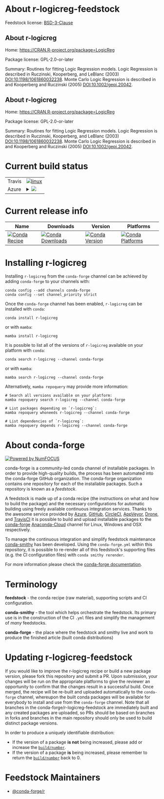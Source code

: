 About r-logicreg-feedstock
==========================

Feedstock license: [BSD-3-Clause](https://github.com/conda-forge/r-logicreg-feedstock/blob/main/LICENSE.txt)


About r-logicreg
----------------

Home: https://CRAN.R-project.org/package=LogicReg

Package license: GPL-2.0-or-later

Summary: Routines for fitting Logic Regression models. Logic Regression is described in Ruczinski, Kooperberg, and LeBlanc (2003) <DOI:10.1198/1061860032238>. Monte Carlo Logic Regression is described in and Kooperberg and Ruczinski (2005) <DOI:10.1002/gepi.20042>.

About r-logicreg
----------------

Home: https://CRAN.R-project.org/package=LogicReg

Package license: GPL-2.0-or-later

Summary: Routines for fitting Logic Regression models. Logic Regression is described in Ruczinski, Kooperberg, and LeBlanc (2003) <DOI:10.1198/1061860032238>. Monte Carlo Logic Regression is described in and Kooperberg and Ruczinski (2005) <DOI:10.1002/gepi.20042>.

Current build status
====================


<table><tr>
    <td>Travis</td>
    <td>
      <a href="https://app.travis-ci.com/conda-forge/r-logicreg-feedstock">
        <img alt="linux" src="https://img.shields.io/travis/com/conda-forge/r-logicreg-feedstock/main.svg?label=Linux">
      </a>
    </td>
  </tr>
    
  <tr>
    <td>Azure</td>
    <td>
      <details>
        <summary>
          <a href="https://dev.azure.com/conda-forge/feedstock-builds/_build/latest?definitionId=2531&branchName=main">
            <img src="https://dev.azure.com/conda-forge/feedstock-builds/_apis/build/status/r-logicreg-feedstock?branchName=main">
          </a>
        </summary>
        <table>
          <thead><tr><th>Variant</th><th>Status</th></tr></thead>
          <tbody><tr>
              <td>linux_64_r_base4.2</td>
              <td>
                <a href="https://dev.azure.com/conda-forge/feedstock-builds/_build/latest?definitionId=2531&branchName=main">
                  <img src="https://dev.azure.com/conda-forge/feedstock-builds/_apis/build/status/r-logicreg-feedstock?branchName=main&jobName=linux&configuration=linux%20linux_64_r_base4.2" alt="variant">
                </a>
              </td>
            </tr><tr>
              <td>linux_64_r_base4.3</td>
              <td>
                <a href="https://dev.azure.com/conda-forge/feedstock-builds/_build/latest?definitionId=2531&branchName=main">
                  <img src="https://dev.azure.com/conda-forge/feedstock-builds/_apis/build/status/r-logicreg-feedstock?branchName=main&jobName=linux&configuration=linux%20linux_64_r_base4.3" alt="variant">
                </a>
              </td>
            </tr><tr>
              <td>linux_aarch64_r_base4.2</td>
              <td>
                <a href="https://dev.azure.com/conda-forge/feedstock-builds/_build/latest?definitionId=2531&branchName=main">
                  <img src="https://dev.azure.com/conda-forge/feedstock-builds/_apis/build/status/r-logicreg-feedstock?branchName=main&jobName=linux&configuration=linux%20linux_aarch64_r_base4.2" alt="variant">
                </a>
              </td>
            </tr><tr>
              <td>linux_aarch64_r_base4.3</td>
              <td>
                <a href="https://dev.azure.com/conda-forge/feedstock-builds/_build/latest?definitionId=2531&branchName=main">
                  <img src="https://dev.azure.com/conda-forge/feedstock-builds/_apis/build/status/r-logicreg-feedstock?branchName=main&jobName=linux&configuration=linux%20linux_aarch64_r_base4.3" alt="variant">
                </a>
              </td>
            </tr><tr>
              <td>linux_ppc64le_r_base4.2</td>
              <td>
                <a href="https://dev.azure.com/conda-forge/feedstock-builds/_build/latest?definitionId=2531&branchName=main">
                  <img src="https://dev.azure.com/conda-forge/feedstock-builds/_apis/build/status/r-logicreg-feedstock?branchName=main&jobName=linux&configuration=linux%20linux_ppc64le_r_base4.2" alt="variant">
                </a>
              </td>
            </tr><tr>
              <td>linux_ppc64le_r_base4.3</td>
              <td>
                <a href="https://dev.azure.com/conda-forge/feedstock-builds/_build/latest?definitionId=2531&branchName=main">
                  <img src="https://dev.azure.com/conda-forge/feedstock-builds/_apis/build/status/r-logicreg-feedstock?branchName=main&jobName=linux&configuration=linux%20linux_ppc64le_r_base4.3" alt="variant">
                </a>
              </td>
            </tr><tr>
              <td>osx_64_r_base4.2</td>
              <td>
                <a href="https://dev.azure.com/conda-forge/feedstock-builds/_build/latest?definitionId=2531&branchName=main">
                  <img src="https://dev.azure.com/conda-forge/feedstock-builds/_apis/build/status/r-logicreg-feedstock?branchName=main&jobName=osx&configuration=osx%20osx_64_r_base4.2" alt="variant">
                </a>
              </td>
            </tr><tr>
              <td>osx_64_r_base4.3</td>
              <td>
                <a href="https://dev.azure.com/conda-forge/feedstock-builds/_build/latest?definitionId=2531&branchName=main">
                  <img src="https://dev.azure.com/conda-forge/feedstock-builds/_apis/build/status/r-logicreg-feedstock?branchName=main&jobName=osx&configuration=osx%20osx_64_r_base4.3" alt="variant">
                </a>
              </td>
            </tr><tr>
              <td>win_64</td>
              <td>
                <a href="https://dev.azure.com/conda-forge/feedstock-builds/_build/latest?definitionId=2531&branchName=main">
                  <img src="https://dev.azure.com/conda-forge/feedstock-builds/_apis/build/status/r-logicreg-feedstock?branchName=main&jobName=win&configuration=win%20win_64_" alt="variant">
                </a>
              </td>
            </tr>
          </tbody>
        </table>
      </details>
    </td>
  </tr>
</table>

Current release info
====================

| Name | Downloads | Version | Platforms |
| --- | --- | --- | --- |
| [![Conda Recipe](https://img.shields.io/badge/recipe-r--logicreg-green.svg)](https://anaconda.org/conda-forge/r-logicreg) | [![Conda Downloads](https://img.shields.io/conda/dn/conda-forge/r-logicreg.svg)](https://anaconda.org/conda-forge/r-logicreg) | [![Conda Version](https://img.shields.io/conda/vn/conda-forge/r-logicreg.svg)](https://anaconda.org/conda-forge/r-logicreg) | [![Conda Platforms](https://img.shields.io/conda/pn/conda-forge/r-logicreg.svg)](https://anaconda.org/conda-forge/r-logicreg) |

Installing r-logicreg
=====================

Installing `r-logicreg` from the `conda-forge` channel can be achieved by adding `conda-forge` to your channels with:

```
conda config --add channels conda-forge
conda config --set channel_priority strict
```

Once the `conda-forge` channel has been enabled, `r-logicreg` can be installed with `conda`:

```
conda install r-logicreg
```

or with `mamba`:

```
mamba install r-logicreg
```

It is possible to list all of the versions of `r-logicreg` available on your platform with `conda`:

```
conda search r-logicreg --channel conda-forge
```

or with `mamba`:

```
mamba search r-logicreg --channel conda-forge
```

Alternatively, `mamba repoquery` may provide more information:

```
# Search all versions available on your platform:
mamba repoquery search r-logicreg --channel conda-forge

# List packages depending on `r-logicreg`:
mamba repoquery whoneeds r-logicreg --channel conda-forge

# List dependencies of `r-logicreg`:
mamba repoquery depends r-logicreg --channel conda-forge
```


About conda-forge
=================

[![Powered by
NumFOCUS](https://img.shields.io/badge/powered%20by-NumFOCUS-orange.svg?style=flat&colorA=E1523D&colorB=007D8A)](https://numfocus.org)

conda-forge is a community-led conda channel of installable packages.
In order to provide high-quality builds, the process has been automated into the
conda-forge GitHub organization. The conda-forge organization contains one repository
for each of the installable packages. Such a repository is known as a *feedstock*.

A feedstock is made up of a conda recipe (the instructions on what and how to build
the package) and the necessary configurations for automatic building using freely
available continuous integration services. Thanks to the awesome service provided by
[Azure](https://azure.microsoft.com/en-us/services/devops/), [GitHub](https://github.com/),
[CircleCI](https://circleci.com/), [AppVeyor](https://www.appveyor.com/),
[Drone](https://cloud.drone.io/welcome), and [TravisCI](https://travis-ci.com/)
it is possible to build and upload installable packages to the
[conda-forge](https://anaconda.org/conda-forge) [Anaconda-Cloud](https://anaconda.org/)
channel for Linux, Windows and OSX respectively.

To manage the continuous integration and simplify feedstock maintenance
[conda-smithy](https://github.com/conda-forge/conda-smithy) has been developed.
Using the ``conda-forge.yml`` within this repository, it is possible to re-render all of
this feedstock's supporting files (e.g. the CI configuration files) with ``conda smithy rerender``.

For more information please check the [conda-forge documentation](https://conda-forge.org/docs/).

Terminology
===========

**feedstock** - the conda recipe (raw material), supporting scripts and CI configuration.

**conda-smithy** - the tool which helps orchestrate the feedstock.
                   Its primary use is in the construction of the CI ``.yml`` files
                   and simplify the management of *many* feedstocks.

**conda-forge** - the place where the feedstock and smithy live and work to
                  produce the finished article (built conda distributions)


Updating r-logicreg-feedstock
=============================

If you would like to improve the r-logicreg recipe or build a new
package version, please fork this repository and submit a PR. Upon submission,
your changes will be run on the appropriate platforms to give the reviewer an
opportunity to confirm that the changes result in a successful build. Once
merged, the recipe will be re-built and uploaded automatically to the
`conda-forge` channel, whereupon the built conda packages will be available for
everybody to install and use from the `conda-forge` channel.
Note that all branches in the conda-forge/r-logicreg-feedstock are
immediately built and any created packages are uploaded, so PRs should be based
on branches in forks and branches in the main repository should only be used to
build distinct package versions.

In order to produce a uniquely identifiable distribution:
 * If the version of a package **is not** being increased, please add or increase
   the [``build/number``](https://docs.conda.io/projects/conda-build/en/latest/resources/define-metadata.html#build-number-and-string).
 * If the version of a package **is** being increased, please remember to return
   the [``build/number``](https://docs.conda.io/projects/conda-build/en/latest/resources/define-metadata.html#build-number-and-string)
   back to 0.

Feedstock Maintainers
=====================

* [@conda-forge/r](https://github.com/conda-forge/r/)

